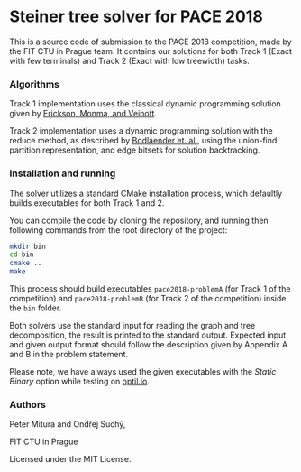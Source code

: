 # Steiner tree solver for PACE 2018

This is a source code of submission to the PACE 2018 competition, made by the FIT CTU in
Prague team.
It contains our solutions for both Track 1 (Exact with few terminals) and Track 2 (Exact with
low treewidth) tasks.

### Algorithms

Track 1 implementation uses the classical dynamic programming solution given by
[Erickson, Monma, and Veinott](https://link.springer.com/article/10.1007/BF02283688).

Track 2 implementation uses a dynamic programming solution with the reduce method, as
described by [Bodlaender et. al.](http://arxiv.org/abs/1211.1505v1), using the union-find
 partition representation, and edge bitsets for solution backtracking.

### Installation and running

The solver utilizes a standard CMake installation process, which defaultly builds executables
for both Track 1 and 2.

You can compile the code by cloning the repository, and running then following commands from 
the root directory of the project:

```bash
mkdir bin
cd bin
cmake ..
make
```

This process should build executables `pace2018-problemA` (for Track 1 of the competition)
and `pace2018-problemB` (for Track 2 of the competition) inside the `bin` folder.

Both solvers use the standard input for reading the graph and tree decomposition, the result
is printed to the standard output. Expected input and given output format should follow the description
given by Appendix A and B in the problem statement.

Please note, we have always used the given executables with the *Static Binary* option
while testing on [optil.io](https://optil.io).

### Authors

Peter Mitura and Ondřej Suchý,

FIT CTU in Prague

Licensed under the MIT License.

